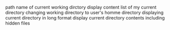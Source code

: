 path name of current working dirctory
display content list of my current directory
changing working directory to user's homme directory
displaying current directory in long format
display current directory contents including hidden files
